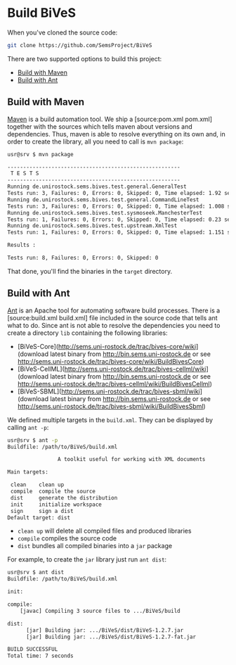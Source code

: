 Build BiVeS 
=============

When you've cloned the source code:

```sh
git clone https://github.com/SemsProject/BiVeS
```

There are two supported options to build this project:

* [Build with Maven](#build-with-maven)
* [Build with Ant](#build-with-ant)

Build with Maven 
-----------------

[Maven](https://maven.apache.org/) is a build automation tool. We ship a [source:pom.xml pom.xml] together with the sources which tells maven about versions and dependencies. Thus, maven is able to resolve everything on its own and, in order to create the library, all you need to call is `mvn package`:

```sh
usr@srv $ mvn package

-------------------------------------------------------
 T E S T S
-------------------------------------------------------
Running de.unirostock.sems.bives.test.general.GeneralTest
Tests run: 3, Failures: 0, Errors: 0, Skipped: 0, Time elapsed: 1.92 sec
Running de.unirostock.sems.bives.test.general.CommandLineTest
Tests run: 3, Failures: 0, Errors: 0, Skipped: 0, Time elapsed: 1.008 sec
Running de.unirostock.sems.bives.test.sysmoseek.ManchesterTest
Tests run: 1, Failures: 0, Errors: 0, Skipped: 0, Time elapsed: 0.23 sec
Running de.unirostock.sems.bives.test.upstream.XmlTest
Tests run: 1, Failures: 0, Errors: 0, Skipped: 0, Time elapsed: 1.151 sec

Results :

Tests run: 8, Failures: 0, Errors: 0, Skipped: 0
```

That done, you'll find the binaries in the `target` directory.

Build with Ant 
---------------

[Ant](https://ant.apache.org/) is an Apache tool for automating software build processes. There is a [source:build.xml build.xml] file included in the source code that tells ant what to do. Since ant is not able to resolve the dependencies you need to create a directory `lib` containing the following libraries:

* [BiVeS-Core](http://sems.uni-rostock.de/trac/bives-core/wiki] (download latest binary from http://bin.sems.uni-rostock.de or see http://sems.uni-rostock.de/trac/bives-core/wiki/BuildBivesCore)
* [BiVeS-CellML](http://sems.uni-rostock.de/trac/bives-cellml/wiki] (download latest binary from http://bin.sems.uni-rostock.de or see http://sems.uni-rostock.de/trac/bives-cellml/wiki/BuildBivesCellml)
* [BiVeS-SBML](http://sems.uni-rostock.de/trac/bives-sbml/wiki] (download latest binary from http://bin.sems.uni-rostock.de or see http://sems.uni-rostock.de/trac/bives-sbml/wiki/BuildBivesSbml)

We defined multiple targets in the `build.xml`. They can be displayed by calling `ant -p`:

```sh
usr@srv $ ant -p
Buildfile: /path/to/BiVeS/build.xml

                A toolkit useful for working with XML documents

Main targets:

 clean    clean up
 compile  compile the source
 dist     generate the distribution
 init     initialize workspace
 sign     sign a dist
Default target: dist
```

* `clean up` will delete all compiled files and produced libraries
* `compile` compiles the source code
* `dist` bundles all compiled binaries into a `jar` package

For example, to create the `jar` library just run `ant dist`:


```sh
usr@srv $ ant dist
Buildfile: /path/to/BiVeS/build.xml

init:

compile:
    [javac] Compiling 3 source files to .../BiVeS/build

dist:
      [jar] Building jar: .../BiVeS/dist/BiVeS-1.2.7.jar
      [jar] Building jar: .../BiVeS/dist/BiVeS-1.2.7-fat.jar

BUILD SUCCESSFUL
Total time: 7 seconds
```

